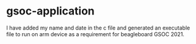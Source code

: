# gsoc-application

I have added my name and date in the c file and generated an executable file to run on arm device as a requirement for beagleboard GSOC 2021.
